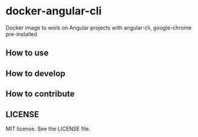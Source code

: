docker-angular-cli
==================

Docker image to work on Angular projects with angular-cli, google-chrome pre-installed

How to use
----------

How to develop
--------------

How to contribute
-----------------


LICENSE
-------

MIT license. See the LICENSE file.
